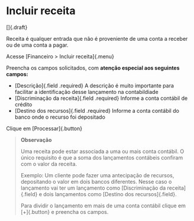 # Incluir receita

[]{.draft}

Receita é qualquer entrada que não é proveniente de uma conta a receber ou de uma conta a pagar.

Acesse [Financeiro > Incluir receita]{.menu}

Preencha os campos solicitados, com **atenção especial aos seguintes campos:**

* [Descrição]{.field .required} A descrição é muito importante para facilitar a identificação desse lançamento na contabildiade
* [Discriminação da receita]{.field .required} Informe a conta contábil de crédito
* [Destino dos recursos]{.field .required} Informe a conta contábil do banco onde o recurso foi depositado

Clique em [Processar]{.button}

> **Observação**
>
> Uma receita pode estar associada a uma ou mais conta contábil. O único requisito é que a soma dos lançamentos contábeis confiram com o valor da receita.
>
> Exemplo: Um cliente pode fazer uma antecipação de recursos, depositando o valor em dois bancos diferentes. Nesse caso o lançamento vai ter um lançamento como [Discriminação da receita]{.field} e dois lançamentos como [Destino dos recursos]{.field}.
>
>Para dividir o lançamento em mais de uma conta contábil clique em [+]{.button} e preencha os campos.
